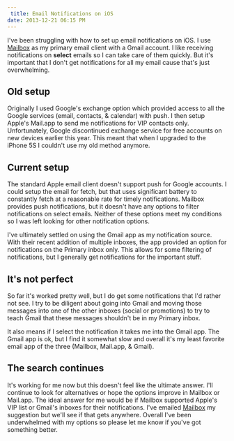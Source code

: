 ```yaml
---
 title: Email Notifications on iOS
date: 2013-12-21 06:15 PM
---
```


I've been struggling with how to set up email notifications on iOS. I use [Mailbox](https://itunes.apple.com/us/app/mailbox/id576502633?mt=8&at=10lqks) as my primary email client with a Gmail account. I like receiving notifications on **select** emails so I can take care of them quickly. But it's important that I don't get notifications for all my email cause that's just overwhelming.

## Old setup
Originally I used Google's exchange option which provided access to all the Google services (email, contacts, & calendar) with push. I then setup Apple's Mail.app to send me notifications for VIP contacts only. Unfortunately, Google discontinued exchange service for free accounts on new devices earlier this year. This meant that when I upgraded to the iPhone 5S I couldn't use my old method anymore.

## Current setup
The standard Apple email client doesn't support push for Google accounts. I could setup the email for fetch, but that uses significant battery to constantly fetch at a reasonable rate for timely notifications.  Mailbox provides push notifications, but it doesn't have any options to filter notifications on select emails. Neither of these options meet my conditions so I was left looking for other notification options.

I've ultimately settled on using the Gmail app as my notification source.  With their recent addition of multiple inboxes, the app provided an option for notifications on the Primary inbox only. This allows for some filtering of notifications, but I generally get notifications for the important stuff.

## It's not perfect
So far it's worked pretty well, but I do get some notifications that I'd rather not see. I try to be diligent about going into Gmail and moving those messages into one of the other inboxes (social or promotions) to try to teach Gmail that these messages shouldn't be in my Primary inbox.

It also means if I select the notification it takes me into the Gmail app. The Gmail app is ok, but I find it somewhat slow and overall it's my least favorite email app of the three (Mailbox, Mail.app, & Gmail).

## The search continues
It's working for me now but this doesn't feel like the ultimate answer. I'll continue to look for alternatives or hope the options improve in Mailbox or Mail.app. The ideal answer for me would be if Mailbox supported Apple's VIP list or Gmail's inboxes for their notifications. I've emailed [Mailbox](https://itunes.apple.com/us/app/mailbox/id576502633?mt=8&at=10lqks) my suggestion but we'll see if that gets anywhere. Overall I've been underwhelmed with my options so please let me know if you've got something better.